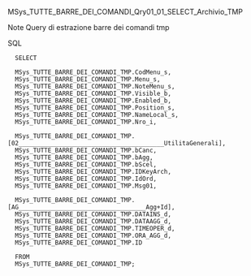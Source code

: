 MSys_TUTTE_BARRE_DEI_COMANDI_Qry01_01_SELECT_Archivio_TMP

   Note
      Query di estrazione barre dei comandi tmp

   SQL

      SELECT 

      MSys_TUTTE_BARRE_DEI_COMANDI_TMP.CodMenu_s, 
      MSys_TUTTE_BARRE_DEI_COMANDI_TMP.Menu_s, 
      MSys_TUTTE_BARRE_DEI_COMANDI_TMP.NoteMenu_s, 
      MSys_TUTTE_BARRE_DEI_COMANDI_TMP.Visible_b, 
      MSys_TUTTE_BARRE_DEI_COMANDI_TMP.Enabled_b, 
      MSys_TUTTE_BARRE_DEI_COMANDI_TMP.Position_s, 
      MSys_TUTTE_BARRE_DEI_COMANDI_TMP.NameLocal_s, 
      MSys_TUTTE_BARRE_DEI_COMANDI_TMP.Nro_i, 

      MSys_TUTTE_BARRE_DEI_COMANDI_TMP.[02________________________________________UtilitaGenerali], 
      MSys_TUTTE_BARRE_DEI_COMANDI_TMP.bCanc, 
      MSys_TUTTE_BARRE_DEI_COMANDI_TMP.bAgg, 
      MSys_TUTTE_BARRE_DEI_COMANDI_TMP.bScel, 
      MSys_TUTTE_BARRE_DEI_COMANDI_TMP.IDKeyArch, 
      MSys_TUTTE_BARRE_DEI_COMANDI_TMP.IdOrd, 
      MSys_TUTTE_BARRE_DEI_COMANDI_TMP.Msg01, 

      MSys_TUTTE_BARRE_DEI_COMANDI_TMP.[AG___________________________________Agg+Id], 
      MSys_TUTTE_BARRE_DEI_COMANDI_TMP.DATAINS_d, 
      MSys_TUTTE_BARRE_DEI_COMANDI_TMP.DATAAGG_d, 
      MSys_TUTTE_BARRE_DEI_COMANDI_TMP.TIMEOPER_d, 
      MSys_TUTTE_BARRE_DEI_COMANDI_TMP.ORA_AGG_d, 
      MSys_TUTTE_BARRE_DEI_COMANDI_TMP.ID

      FROM 
      MSys_TUTTE_BARRE_DEI_COMANDI_TMP;
